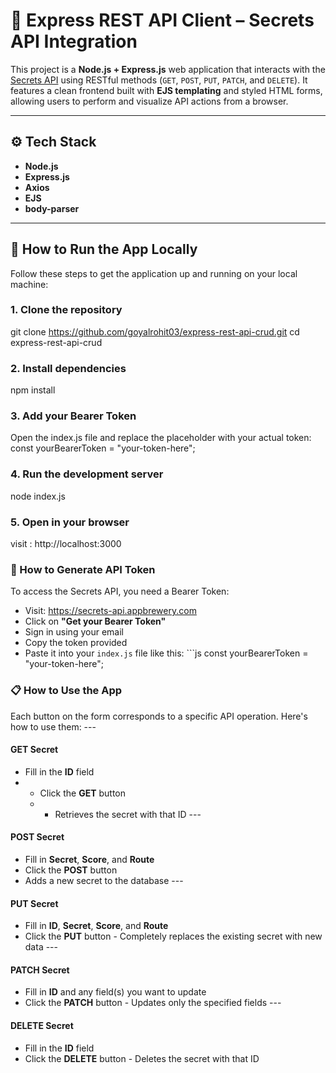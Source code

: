 # 🔐 Express REST API Client – Secrets API Integration

This project is a **Node.js + Express.js** web application that interacts with the [Secrets API](https://secrets-api.appbrewery.com) using RESTful methods (`GET`, `POST`, `PUT`, `PATCH`, and `DELETE`). It features a clean frontend built with **EJS templating** and styled HTML forms, allowing users to perform and visualize API actions from a browser.

---

## ⚙️ Tech Stack

- **Node.js**
- **Express.js**
- **Axios**
- **EJS**
- **body-parser**

---

## 🚀 How to Run the App Locally

Follow these steps to get the application up and running on your local machine:

### 1. Clone the repository

git clone https://github.com/goyalrohit03/express-rest-api-crud.git
cd express-rest-api-crud

### **2. Install dependencies**
npm install

### **3. Add your Bearer Token**
Open the index.js file and replace the placeholder with your actual token:
const yourBearerToken = "your-token-here";

### **4. Run the development server**
node index.js

### 5. Open in your browser
visit : http://localhost:3000

### **🔑 How to Generate API Token** 
To access the Secrets API, you need a Bearer Token: 
- Visit: https://secrets-api.appbrewery.com
- Click on **"Get your Bearer Token"** 
- Sign in using your email
- Copy the token provided
- Paste it into your `index.js` file like this: ```js const yourBearerToken = "your-token-here";

### **📋 How to Use the App** 
Each button on the form corresponds to a specific API operation. Here's how to use them: --- 
#### **GET Secret** 
- Fill in the **ID** field
- - Click the **GET** button
  - - Retrieves the secret with that ID ---
#### **POST Secret** 
- Fill in **Secret**, **Score**, and **Route**
- Click the **POST** button
- Adds a new secret to the database ---
#### **PUT Secret** 
- Fill in **ID**, **Secret**, **Score**, and **Route**
- Click the **PUT** button - Completely replaces the existing secret with new data ---
#### **PATCH Secret** 
- Fill in **ID** and any field(s) you want to update
- Click the **PATCH** button - Updates only the specified fields ---
#### **DELETE Secret** 
- Fill in the **ID** field
- Click the **DELETE** button - Deletes the secret with that ID 
